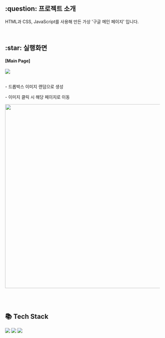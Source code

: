<h2>:question: 프로젝트 소개</h2>
<p>HTML과 CSS, JavaScript를 사용해 만든 가상 '구글 메인 페이지' 입니다.</p>
<br />


<h2>:star: 실행화면</h2>
<h4>[Main Page]</h4>
<img src="https://github.com/user-attachments/assets/fd19fb69-617d-43ac-9ec9-7f2b9b55e0da">
<br /><br />
<p>- 드롭박스 이미지 랜덤으로 생성</p>
<p>- 이미지 클릭 시 해당 페이지로 이동</p>
<img src="https://github.com/user-attachments/assets/ba1a9aa1-108b-40de-adec-356e77e3d414" width="600px">


<br /><br />
<h2>📚 Tech Stack</h2>
<div>
  <img src="https://img.shields.io/badge/HTML-E34F26?style=flat&logo=HTML5&logoColor=white" />
  <img src="https://img.shields.io/badge/CSS-1572B6?style=flat&logo=CSS3&logoColor=white" />
  <img src="https://img.shields.io/badge/JavaScript-F7DF1E?style=flat&logo=JavaScript&logoColor=white" />
</div>
